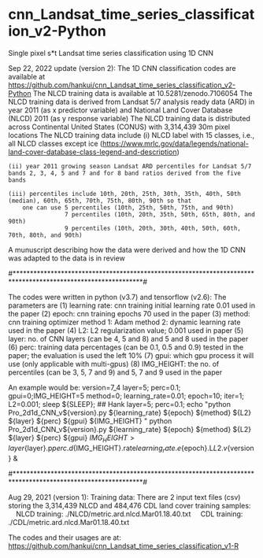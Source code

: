 # cnn_Landsat_time_series_classification_v2-Python

Single pixel s*t Landsat time series classification using 1D CNN

Sep 22, 2022 update (version 2): 
The 1D CNN classification codes are available at https://github.com/hankui/cnn_Landsat_time_series_classification_v2-Python
The NLCD training data is available at 10.5281/zenodo.7106054
The NLCD training data is derived from Landsat 5/7 analysis ready data (ARD) in year 2011 (as x predictor variable) and National Land Cover Database (NLCD) 2011 (as y response variable)
The NLCD training data is distributed across Continental United States (CONUS) with 3,314,439 30m pixel locations
The NLCD training data include (i) NLCD label with 15 classes, i.e., all NLCD classes except ice (https://www.mrlc.gov/data/legends/national-land-cover-database-class-legend-and-description)

	(ii) year 2011 growing season Landsat ARD percentiles for Landsat 5/7 bands 2, 3, 4, 5 and 7 and for 8 band ratios derived from the five bands 
	
	(iii) percentiles include 10th, 20th, 25th, 30th, 35th, 40th, 50th (median), 60th, 65th, 70th, 75th, 80th, 90th so that 
		one can use 5 percentiles (10th, 25th, 50th, 75th, and 90th)
					7 percentiles (10th, 20th, 35th, 50th, 65th, 80th, and 90th)
					9 percentiles (10th, 20th, 30th, 40th, 50th, 60th, 70th, 80th, and 90th)
  
A munuscript describing how the data were derived and how the 1D CNN was adapted to the data is in review 


#*************************************************************************************************************#

The codes were written in python (v3.7) and tensorflow (v2.6): 
The parameters are 
(1) learning rate: cnn training initial learning rate 0.01 used in the paper 
(2) epoch: cnn training epochs 70 used in the paper 
(3) method: cnn training optimizer method 1: Adam method 2: dynamic learning rate used in the paper
(4) L2: L2 regularization value; 0.001 used in paper 
(5) layer: no. of CNN layers (can be 4, 5 and 8) and 5 and 8 used in the paper
(6) perc: training data percentages (can be 0.1, 0.5 and 0.9) tested in the paper; the evaluation is used the left 10% 
(7) gpui: which gpu process it will use (only applicable with multi-gpus) 
(8) IMG_HEIGHT: the no. of percentiles (can be 3, 5, 7 and 9) and 5, 7 and 9 used in the paper 

An example would be: 
version=7_4 
layer=5; perc=0.1; gpui=0;IMG_HEIGHT=5
method=0; learning_rate=0.01;   epoch=10; iter=1; L2=0.001; sleep ${SLEEP}; ## Hank layer=5; perc=0.1; 
echo "python Pro_2d1d_CNN_v${version}.py ${learning_rate} ${epoch} ${method} ${L2} ${layer} ${perc} ${gpui} ${IMG_HEIGHT} "
python Pro_2d1d_CNN_v${version}.py ${learning_rate} ${epoch} ${method} ${L2} ${layer} ${perc} ${gpui} ${IMG_HEIGHT} > layer${layer}.p${perc}.d${IMG_HEIGHT}.rate${learning_rate}.e${epoch}.L${L2}.v${version} & 


#*************************************************************************************************************#

Aug 29, 2021 (version 1): 
Training data: There are 2 input text files (csv) storing the 3,314,439 NLCD and 484,476 CDL land cover training samples:
    NLCD training: ./NLCD/metric.ard.nlcd.Mar01.18.40.txt
    CDL training: ./CDL/metric.ard.nlcd.Mar01.18.40.txt

The codes and their usages are at: 
	https://github.com/hankui/cnn_Landsat_time_series_classification_v1-R
